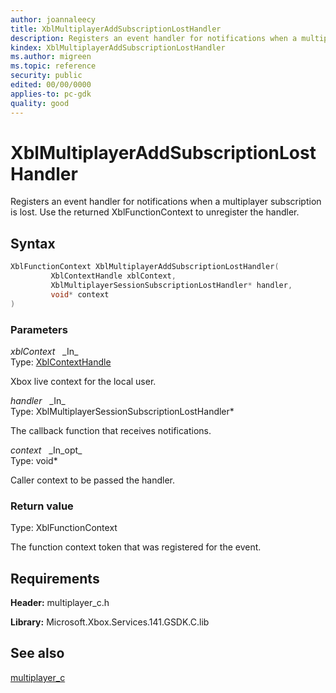 ```yaml
---
author: joannaleecy
title: XblMultiplayerAddSubscriptionLostHandler
description: Registers an event handler for notifications when a multiplayer subscription is lost. Use the returned XblFunctionContext to unregister the handler.
kindex: XblMultiplayerAddSubscriptionLostHandler
ms.author: migreen
ms.topic: reference
security: public
edited: 00/00/0000
applies-to: pc-gdk
quality: good
---
```


# XblMultiplayerAddSubscriptionLostHandler  

Registers an event handler for notifications when a multiplayer subscription is lost. Use the returned XblFunctionContext to unregister the handler.  

## Syntax  
  
```cpp
XblFunctionContext XblMultiplayerAddSubscriptionLostHandler(  
         XblContextHandle xblContext,  
         XblMultiplayerSessionSubscriptionLostHandler* handler,  
         void* context  
)  
```  
  
### Parameters  
  
*xblContext* &nbsp;&nbsp;\_In\_  
Type: [XblContextHandle](../../types_c/handles/xblcontexthandle.md)  
  
Xbox live context for the local user.  
  
*handler* &nbsp;&nbsp;\_In\_  
Type: XblMultiplayerSessionSubscriptionLostHandler*  
  
The callback function that receives notifications.  
  
*context* &nbsp;&nbsp;\_In\_opt\_  
Type: void*  
  
Caller context to be passed the handler.  
  
  
### Return value  
Type: XblFunctionContext
  
The function context token that was registered for the event.
  
## Requirements  
  
**Header:** multiplayer_c.h
  
**Library:** Microsoft.Xbox.Services.141.GSDK.C.lib
  
## See also  
[multiplayer_c](../multiplayer_c_members.md)  
  
  